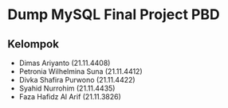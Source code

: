 # Dump MySQL Final Project PBD
## Kelompok
- Dimas Ariyanto (21.11.4408)
- Petronia Wilhelmina Suna (21.11.4412)
- Divka Shafira Purwono (21.11.4422)
- Syahid Nurrohim (21.11.4435)
- Faza Hafidz Al Arif (21.11.3826)

